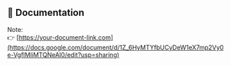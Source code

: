 
## 📄 Documentation

Note:  
👉 [https://your-document-link.com](https://docs.google.com/document/d/1Z_6HyMTYfbUCyDeW1eX7mp2Vy0e-VgflMliMTQNeAI0/edit?usp=sharing)
